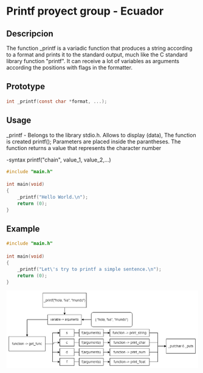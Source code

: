 # Printf proyect group - Ecuador


## Descripcion 

The function _printf is a variadic function that produces
a string according to a format and prints it to the standard
output, much like the C standard library function "printf".
It can receive a lot of variables as arguments according the
positions with flags in the formatter.

## Prototype

```c
int _printf(const char *format, ...);
```

## Usage

_printf \- Belongs to the library stdio.h.
Allows to display (data), The function is created
printf();
Parameters are placed inside the parantheses.
The function returns a value that represents the character number

-syntax
printf("chain", value_1, value_2,...)

```c
#include "main.h"

int main(void)
{
	_printf("Hello World.\n");
	return (0);
}
```

## Example

```c
#include "main.h"

int main(void)
{
	_printf("Let\'s try to printf a simple sentence.\n");
	return (0);
}
```

<p align="center">
	<img src="./assets/flowchar-printf-project.jpg"/>
</p>
